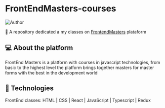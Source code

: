 # FrontEndMasters-courses
![Author](https://img.shields.io/badge/author-Breno%20Mendes-f0070f)

:book: A repository dedicated a my classes on [FrontendMasters](https://frontendmasters.com/) plataform

## :computer: About the platform 
FrontEnd Masters is a platform with courses in javascript technologies, from basic to the highest level the platform brings together masters for master forms with the best in the development world

## :eyes: Technologies  

FrontEnd classes: HTML | CSS | React | JavaScript | Typescript | Redux 
